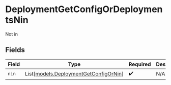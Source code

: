 # DeploymentGetConfigOrDeploymentsNin

Not in


## Fields

| Field                                                                          | Type                                                                           | Required                                                                       | Description                                                                    |
| ------------------------------------------------------------------------------ | ------------------------------------------------------------------------------ | ------------------------------------------------------------------------------ | ------------------------------------------------------------------------------ |
| `nin`                                                                          | List[[models.DeploymentGetConfigOrNin](../models/deploymentgetconfigornin.md)] | :heavy_check_mark:                                                             | N/A                                                                            |